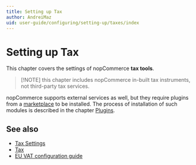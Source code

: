 ```yaml
---
title: Setting up Tax
author: AndreiMaz
uid: user-guide/configuring/setting-up/taxes/index
---
```


# Setting up Tax

This chapter covers the settings of nopCommerce **tax tools**.

> [!NOTE] this chapter includes nopCommerce in-built tax instruments, not third-party tax services.

nopCommerce supports external services as well, but they require plugins from a [marketplace](http://www.nopcommerce.com/marketplace.aspx) to be installed. The process of installation of such modules is described in the chapter [Plugins](xref:developer/plugins/index).

## See also

* [Tax Settings](xref:user-guide/configuring/setting-up/taxes/tax-settings)
* [Tax](xref:user-guide/configuring/settingup/taxes/tax/index)
* [EU VAT configuration guide](xref:user-guide/configuring/settingup/taxes/eu-vat)